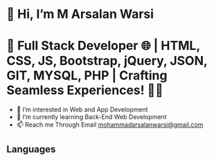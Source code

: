  # 👋 Hi, I’m M Arsalan Warsi
 # 🚀 Full Stack Developer 🌐 | HTML, CSS, JS, Bootstrap, jQuery, JSON, GIT, MYSQL, PHP | Crafting Seamless Experiences! 🎨✨
- 👀 I’m interested in Web and App Development
- 🌱 I’m currently learning Back-End Web Development
- 📫 Reach me Through Email mohammadarsalanwarsi@gmail.com
<h2>Languages</h2>


